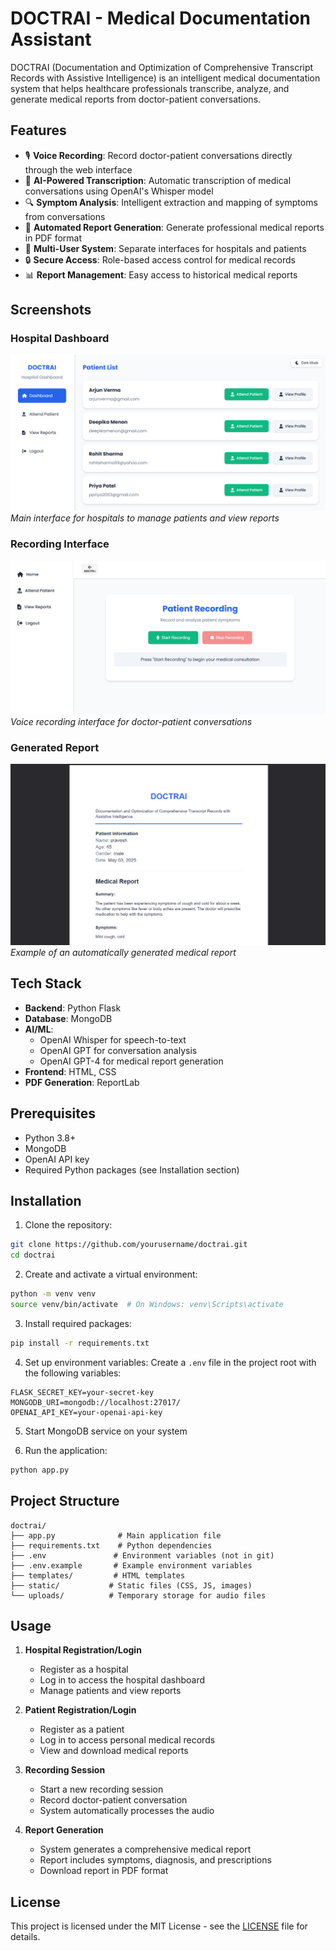 # DOCTRAI - Medical Documentation Assistant

DOCTRAI (Documentation and Optimization of Comprehensive Transcript Records with Assistive Intelligence) is an intelligent medical documentation system that helps healthcare professionals transcribe, analyze, and generate medical reports from doctor-patient conversations.

## Features

- 🎙️ **Voice Recording**: Record doctor-patient conversations directly through the web interface
- 🤖 **AI-Powered Transcription**: Automatic transcription of medical conversations using OpenAI's Whisper model
- 🔍 **Symptom Analysis**: Intelligent extraction and mapping of symptoms from conversations
- 📝 **Automated Report Generation**: Generate professional medical reports in PDF format
- 👥 **Multi-User System**: Separate interfaces for hospitals and patients
- 🔒 **Secure Access**: Role-based access control for medical records
- 📊 **Report Management**: Easy access to historical medical reports

## Screenshots

### Hospital Dashboard
![Hospital Dashboard](screenshots/hospital-dashboard-screenshot.png)
*Main interface for hospitals to manage patients and view reports*

### Recording Interface
![Recording Interface](screenshots/recording-interface-screenshot.png)
*Voice recording interface for doctor-patient conversations*

### Generated Report
![Medical Report](screenshots/medical-report-screenshot.png)
*Example of an automatically generated medical report*

## Tech Stack

- **Backend**: Python Flask
- **Database**: MongoDB
- **AI/ML**: 
  - OpenAI Whisper for speech-to-text
  - OpenAI GPT for conversation analysis
  - OpenAI GPT-4 for medical report generation
- **Frontend**: HTML, CSS
- **PDF Generation**: ReportLab

## Prerequisites

- Python 3.8+
- MongoDB
- OpenAI API key
- Required Python packages (see Installation section)

## Installation

1. Clone the repository:
```bash
git clone https://github.com/yourusername/doctrai.git
cd doctrai
```

2. Create and activate a virtual environment:
```bash
python -m venv venv
source venv/bin/activate  # On Windows: venv\Scripts\activate
```

3. Install required packages:
```bash
pip install -r requirements.txt
```

4. Set up environment variables:
Create a `.env` file in the project root with the following variables:
```
FLASK_SECRET_KEY=your-secret-key
MONGODB_URI=mongodb://localhost:27017/
OPENAI_API_KEY=your-openai-api-key
```

5. Start MongoDB service on your system

6. Run the application:
```bash
python app.py
```

## Project Structure

```
doctrai/
├── app.py              # Main application file
├── requirements.txt    # Python dependencies
├── .env               # Environment variables (not in git)
├── .env.example       # Example environment variables
├── templates/         # HTML templates
├── static/           # Static files (CSS, JS, images)
└── uploads/          # Temporary storage for audio files
```

## Usage

1. **Hospital Registration/Login**
   - Register as a hospital
   - Log in to access the hospital dashboard
   - Manage patients and view reports

2. **Patient Registration/Login**
   - Register as a patient
   - Log in to access personal medical records
   - View and download medical reports

3. **Recording Session**
   - Start a new recording session
   - Record doctor-patient conversation
   - System automatically processes the audio

4. **Report Generation**
   - System generates a comprehensive medical report
   - Report includes symptoms, diagnosis, and prescriptions
   - Download report in PDF format

## License

This project is licensed under the MIT License - see the [LICENSE](LICENSE) file for details.